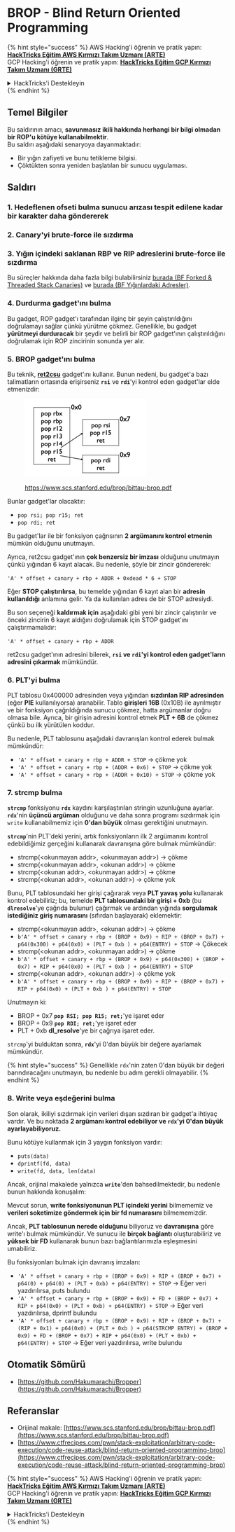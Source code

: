 # BROP - Blind Return Oriented Programming

{% hint style="success" %}
AWS Hacking'i öğrenin ve pratik yapın:<img src="../../.gitbook/assets/arte.png" alt="" data-size="line">[**HackTricks Eğitim AWS Kırmızı Takım Uzmanı (ARTE)**](https://training.hacktricks.xyz/courses/arte)<img src="../../.gitbook/assets/arte.png" alt="" data-size="line">\
GCP Hacking'i öğrenin ve pratik yapın: <img src="../../.gitbook/assets/grte.png" alt="" data-size="line">[**HackTricks Eğitim GCP Kırmızı Takım Uzmanı (GRTE)**<img src="../../.gitbook/assets/grte.png" alt="" data-size="line">](https://training.hacktricks.xyz/courses/grte)

<details>

<summary>HackTricks'i Destekleyin</summary>

* [**abonelik planlarını**](https://github.com/sponsors/carlospolop) kontrol edin!
* **💬 [**Discord grubuna**](https://discord.gg/hRep4RUj7f) veya [**telegram grubuna**](https://t.me/peass) katılın ya da **Twitter'da** bizi **takip edin** 🐦 [**@hacktricks\_live**](https://twitter.com/hacktricks\_live)**.**
* **Hacking ipuçlarını paylaşmak için** [**HackTricks**](https://github.com/carlospolop/hacktricks) ve [**HackTricks Cloud**](https://github.com/carlospolop/hacktricks-cloud) github reposuna PR gönderin.

</details>
{% endhint %}

## Temel Bilgiler

Bu saldırının amacı, **savunmasız ikili hakkında herhangi bir bilgi olmadan bir ROP'u kötüye kullanabilmektir**.\
Bu saldırı aşağıdaki senaryoya dayanmaktadır:

* Bir yığın zafiyeti ve bunu tetikleme bilgisi.
* Çöktükten sonra yeniden başlatılan bir sunucu uygulaması.

## Saldırı

### **1. Hedeflenen ofseti bulma** sunucu arızası tespit edilene kadar bir karakter daha göndererek

### **2. Canary'yi brute-force** ile sızdırma

### **3. Yığın içindeki saklanan RBP ve RIP adreslerini brute-force** ile sızdırma

Bu süreçler hakkında daha fazla bilgi bulabilirsiniz [burada (BF Forked & Threaded Stack Canaries)](../common-binary-protections-and-bypasses/stack-canaries/bf-forked-stack-canaries.md) ve [burada (BF Yığınlardaki Adresler)](../common-binary-protections-and-bypasses/pie/bypassing-canary-and-pie.md).

### **4. Durdurma gadget'ını bulma**

Bu gadget, ROP gadget'ı tarafından ilginç bir şeyin çalıştırıldığını doğrulamayı sağlar çünkü yürütme çökmez. Genellikle, bu gadget **yürütmeyi durduracak** bir şeydir ve belirli bir ROP gadget'ının çalıştırıldığını doğrulamak için ROP zincirinin sonunda yer alır.

### **5. BROP gadget'ını bulma**

Bu teknik, [**ret2csu**](ret2csu.md) gadget'ını kullanır. Bunun nedeni, bu gadget'a bazı talimatların ortasında erişirseniz **`rsi`** ve **`rdi`**'yi kontrol eden gadget'lar elde etmenizdir:

<figure><img src="../../.gitbook/assets/image (1) (1) (1) (1) (1) (1) (1) (1) (1).png" alt="" width="278"><figcaption><p><a href="https://www.scs.stanford.edu/brop/bittau-brop.pdf">https://www.scs.stanford.edu/brop/bittau-brop.pdf</a></p></figcaption></figure>

Bunlar gadget'lar olacaktır:

* `pop rsi; pop r15; ret`
* `pop rdi; ret`

Bu gadget'lar ile bir fonksiyon çağrısının **2 argümanını kontrol etmenin** mümkün olduğunu unutmayın.

Ayrıca, ret2csu gadget'ının **çok benzersiz bir imzası** olduğunu unutmayın çünkü yığından 6 kayıt alacak. Bu nedenle, şöyle bir zincir göndererek:

`'A' * offset + canary + rbp + ADDR + 0xdead * 6 + STOP`

Eğer **STOP çalıştırılırsa**, bu temelde yığından 6 kayıt alan bir **adresin kullanıldığı** anlamına gelir. Ya da kullanılan adres de bir STOP adresiydi.

Bu son seçeneği **kaldırmak için** aşağıdaki gibi yeni bir zincir çalıştırılır ve önceki zincirin 6 kayıt aldığını doğrulamak için STOP gadget'ını çalıştırmamalıdır:

`'A' * offset + canary + rbp + ADDR`

ret2csu gadget'ının adresini bilerek, **`rsi` ve `rdi`'yi kontrol eden gadget'ların adresini çıkarmak** mümkündür.

### 6. PLT'yi bulma

PLT tablosu 0x400000 adresinden veya yığından **sızdırılan RIP adresinden** (eğer **PIE** kullanılıyorsa) aranabilir. Tablo **girişleri** **16B** (0x10B) ile ayrılmıştır ve bir fonksiyon çağrıldığında sunucu çökmez, hatta argümanlar doğru olmasa bile. Ayrıca, bir girişin adresini kontrol etmek **PLT + 6B** de çökmez çünkü bu ilk yürütülen koddur.

Bu nedenle, PLT tablosunu aşağıdaki davranışları kontrol ederek bulmak mümkündür:

* `'A' * offset + canary + rbp + ADDR + STOP` -> çökme yok
* `'A' * offset + canary + rbp + (ADDR + 0x6) + STOP` -> çökme yok
* `'A' * offset + canary + rbp + (ADDR + 0x10) + STOP` -> çökme yok

### 7. strcmp bulma

**`strcmp`** fonksiyonu **`rdx`** kaydını karşılaştırılan stringin uzunluğuna ayarlar. **`rdx`**'nin **üçüncü argüman** olduğunu ve daha sonra programı sızdırmak için `write` kullanabilmemiz için **0'dan büyük** olması gerektiğini unutmayın.

**`strcmp`**'nin PLT'deki yerini, artık fonksiyonların ilk 2 argümanını kontrol edebildiğimiz gerçeğini kullanarak davranışına göre bulmak mümkündür:

* strcmp(\<okunmayan addr>, \<okunmayan addr>) -> çökme
* strcmp(\<okunmayan addr>, \<okunan addr>) -> çökme
* strcmp(\<okunan addr>, \<okunmayan addr>) -> çökme
* strcmp(\<okunan addr>, \<okunan addr>) -> çökme yok

Bunu, PLT tablosundaki her girişi çağırarak veya **PLT yavaş yolu** kullanarak kontrol edebiliriz; bu, temelde **PLT tablosundaki bir girişi + 0xb** (bu **`dlresolve`**'ye çağrıda bulunur) çağırmak ve ardından yığında **sorgulamak istediğiniz giriş numarasını** (sıfırdan başlayarak) eklemektir:

* strcmp(\<okunmayan addr>, \<okunan addr>) -> çökme
* `b'A' * offset + canary + rbp + (BROP + 0x9) + RIP + (BROP + 0x7) + p64(0x300) + p64(0x0) + (PLT + 0xb ) + p64(ENTRY) + STOP` -> Çökecek
* strcmp(\<okunan addr>, \<okunmayan addr>) -> çökme
* `b'A' * offset + canary + rbp + (BROP + 0x9) + p64(0x300) + (BROP + 0x7) + RIP + p64(0x0) + (PLT + 0xb ) + p64(ENTRY) + STOP`
* strcmp(\<okunan addr>, \<okunan addr>) -> çökme yok
* `b'A' * offset + canary + rbp + (BROP + 0x9) + RIP + (BROP + 0x7) + RIP + p64(0x0) + (PLT + 0xb ) + p64(ENTRY) + STOP`

Unutmayın ki:

* BROP + 0x7 **`pop RSI; pop R15; ret;`**'ye işaret eder
* BROP + 0x9 **`pop RDI; ret;`**'ye işaret eder
* PLT + 0xb **dl\_resolve**'ye bir çağrıya işaret eder.

`strcmp`'yi bulduktan sonra, **`rdx`**'yi 0'dan büyük bir değere ayarlamak mümkündür.

{% hint style="success" %}
Genellikle `rdx`'nin zaten 0'dan büyük bir değeri barındıracağını unutmayın, bu nedenle bu adım gerekli olmayabilir.
{% endhint %}

### 8. Write veya eşdeğerini bulma

Son olarak, ikiliyi sızdırmak için verileri dışarı sızdıran bir gadget'a ihtiyaç vardır. Ve bu noktada **2 argümanı kontrol edebiliyor ve `rdx`'yi 0'dan büyük ayarlayabiliyoruz.**

Bunu kötüye kullanmak için 3 yaygın fonksiyon vardır:

* `puts(data)`
* `dprintf(fd, data)`
* `write(fd, data, len(data)`

Ancak, orijinal makalede yalnızca **`write`**'den bahsedilmektedir, bu nedenle bunun hakkında konuşalım:

Mevcut sorun, **write fonksiyonunun PLT içindeki yerini** bilmememiz ve **verileri soketimize göndermek için bir fd numarasını** bilmememizdir.

Ancak, **PLT tablosunun nerede olduğunu** biliyoruz ve **davranışına** göre write'ı bulmak mümkündür. Ve sunucu ile **birçok bağlantı** oluşturabiliriz ve **yüksek bir FD** kullanarak bunun bazı bağlantılarımızla eşleşmesini umabiliriz.

Bu fonksiyonları bulmak için davranış imzaları:

* `'A' * offset + canary + rbp + (BROP + 0x9) + RIP + (BROP + 0x7) + p64(0) + p64(0) + (PLT + 0xb) + p64(ENTRY) + STOP` -> Eğer veri yazdırılırsa, puts bulundu
* `'A' * offset + canary + rbp + (BROP + 0x9) + FD + (BROP + 0x7) + RIP + p64(0x0) + (PLT + 0xb) + p64(ENTRY) + STOP` -> Eğer veri yazdırılırsa, dprintf bulundu
* `'A' * offset + canary + rbp + (BROP + 0x9) + RIP + (BROP + 0x7) + (RIP + 0x1) + p64(0x0) + (PLT + 0xb ) + p64(STRCMP ENTRY) + (BROP + 0x9) + FD + (BROP + 0x7) + RIP + p64(0x0) + (PLT + 0xb) + p64(ENTRY) + STOP` -> Eğer veri yazdırılırsa, write bulundu

## Otomatik Sömürü

* [https://github.com/Hakumarachi/Bropper](https://github.com/Hakumarachi/Bropper)

## Referanslar

* Orijinal makale: [https://www.scs.stanford.edu/brop/bittau-brop.pdf](https://www.scs.stanford.edu/brop/bittau-brop.pdf)
* [https://www.ctfrecipes.com/pwn/stack-exploitation/arbitrary-code-execution/code-reuse-attack/blind-return-oriented-programming-brop](https://www.ctfrecipes.com/pwn/stack-exploitation/arbitrary-code-execution/code-reuse-attack/blind-return-oriented-programming-brop)

{% hint style="success" %}
AWS Hacking'i öğrenin ve pratik yapın:<img src="../../.gitbook/assets/arte.png" alt="" data-size="line">[**HackTricks Eğitim AWS Kırmızı Takım Uzmanı (ARTE)**](https://training.hacktricks.xyz/courses/arte)<img src="../../.gitbook/assets/arte.png" alt="" data-size="line">\
GCP Hacking'i öğrenin ve pratik yapın: <img src="../../.gitbook/assets/grte.png" alt="" data-size="line">[**HackTricks Eğitim GCP Kırmızı Takım Uzmanı (GRTE)**<img src="../../.gitbook/assets/grte.png" alt="" data-size="line">](https://training.hacktricks.xyz/courses/grte)

<details>

<summary>HackTricks'i Destekleyin</summary>

* [**abonelik planlarını**](https://github.com/sponsors/carlospolop) kontrol edin!
* **💬 [**Discord grubuna**](https://discord.gg/hRep4RUj7f) veya [**telegram grubuna**](https://t.me/peass) katılın ya da **Twitter'da** bizi **takip edin** 🐦 [**@hacktricks\_live**](https://twitter.com/hacktricks\_live)**.**
* **Hacking ipuçlarını paylaşmak için** [**HackTricks**](https://github.com/carlospolop/hacktricks) ve [**HackTricks Cloud**](https://github.com/carlospolop/hacktricks-cloud) github reposuna PR gönderin.

</details>
{% endhint %}
